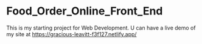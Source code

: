 # Food_Order_Online_Front_End
This is my starting project for Web Development.
                          U can have a live demo of my site at https://gracious-leavitt-f3f127.netlify.app/
